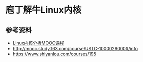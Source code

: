 # 庖丁解牛Linux内核


## 参考资料

- [Linux内核分析MOOC课程](http://mooc.study.163.com/course/USTC-1000029000) 
- http://mooc.study.163.com/course/USTC-1000029000#/info
- https://www.shiyanlou.com/courses/195
